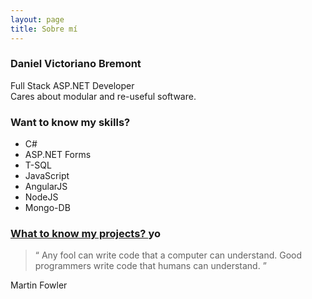 ```yaml
---
layout: page
title: Sobre mí
---
```


<h3 id="bio-name">Daniel Victoriano Bremont</h3>
<span id="message">
    Full Stack ASP.NET Developer <br />
    Cares about modular and re-useful software. <br />
</span>

<div class="main-content-skills  float-left">
    <h3>Want to know my skills?</h3>
    <ul>
        <li>C#</li>
        <li>ASP.NET Forms</li>
        <li>T-SQL</li>
        <li>JavaScript</li>
        <li>AngularJS</li>
        <li>NodeJS</li>
        <li>Mongo-DB</li>
    </ul>
</div>

<h3>
    <a href="/projects/">
        What to know my projects?
    </a>yo
</h3>

<blockquote>
    “ Any fool can write code that a computer can understand. Good programmers write code that humans can
    understand.
    ”
</blockquote>
<span class="author">Martin Fowler</span>

<br>